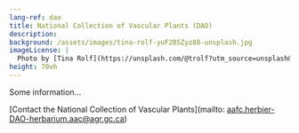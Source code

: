 ```yaml
---
lang-ref: dao
title: National Collection of Vascular Plants (DAO)
description:
background: /assets/images/tina-rolf-yuF2B5Zyz88-unsplash.jpg
imageLicense: |
  Photo by [Tina Rolf](https://unsplash.com/@trolf?utm_source=unsplash&amp;utm_medium=referral&amp;utm_content=creditCopyText) on [Unsplash](https://unsplash.com/?utm_source=unsplash&utm_medium=referral&utm_content=creditCopyText)
height: 70vh
---
```

Some information...

[Contact the National Collection of Vascular Plants](mailto: aafc.herbier-DAO-herbarium.aac@agr.gc.ca)
